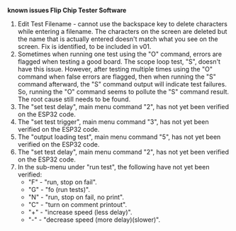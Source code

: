 <b>known issues Flip Chip Tester Software</b>
<p>
<ol>
<li>Edit Test Filename - cannot use the backspace key to delete characters while entering a filename. The characters on the screen are deleted
but the name that is actually entered doesn't match what you see on the screen. Fix is identified, to be included in v01.</li>
<li>Sometimes when running one test using the "O" command, errors are flagged when testing a good board. The scope loop test, "S", doesn't have
this issue. However, after testing multiple times using the "O" command when false errors are flagged, then when running the "S" command
afterward, the "S" command output will indicate test failures. So, running the "O" command seems to pollute the "S" command result. 
The root cause still needs to be found.</li>
<li>The "set test delay", main menu command "2", has not yet been verified on the ESP32 code.</li>
<li>The "set test trigger", main menu command "3", has not yet been verified on the ESP32 code.</li>
<li>The "output loading test", main menu command "5", has not yet been verified on the ESP32 code.</li>
<li>The "set test delay", main menu command "2", has not yet been verified on the ESP32 code.</li>
<li>In the sub-menu under "run test", the following have not yet been verified:
  <ul>
    <li>"F" - "run, stop on fail".</li>
    <li>"G" - "fo (run tests)".</li>
    <li>"N" - "run, stop on fail, no print".</li>
    <li>"C" - "turn on comment printout".</li>
    <li>"+" - "increase speed (less delay)".</li>
    <li>"-" - "decrease speed (more delay)(slower)".</li>
  </ul>
</ol>
